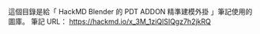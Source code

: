 這個目錄是給「 HackMD Blender 的 PDT ADDON 精準建模外掛 」筆記使用的圖庫。
筆記 URL：
https://hackmd.io/x_3M_1ziQlSIQgz7h2jkRQ
